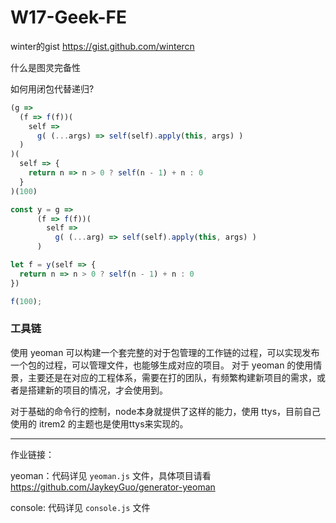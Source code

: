 # W17-Geek-FE

winter的gist https://gist.github.com/wintercn

什么是图灵完备性

如何用闭包代替递归?

```js
(g =>
  (f => f(f))(
    self =>
      g( (...args) => self(self).apply(this, args) )
  )
)(
  self => {
    return n => n > 0 ? self(n - 1) + n : 0
  }
)(100)
```

```js
const y = g =>
      (f => f(f))(
        self =>
          g( (...arg) => self(self).apply(this, args) )
      )

let f = y(self => {
  return n => n > 0 ? self(n - 1) + n : 0
})

f(100);
```

### 工具链

使用 yeoman 可以构建一个套完整的对于包管理的工作链的过程，可以实现发布一个包的过程，可以管理文件，也能够生成对应的项目。
对于 yeoman 的使用情景，主要还是在对应的工程体系，需要在打的团队，有频繁构建新项目的需求，或者是搭建新的项目的情况，才会使用到。

对于基础的命令行的控制，node本身就提供了这样的能力，使用 ttys，目前自己使用的 itrem2 的主题也是使用ttys来实现的。

---

作业链接：

yeoman：代码详见 `yeoman.js` 文件，具体项目请看 https://github.com/JaykeyGuo/generator-yeoman

console: 代码详见 `console.js` 文件